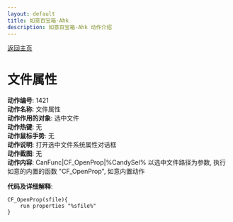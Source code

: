 ```yaml
---
layout: default
title: 如意百宝箱-Ahk
description: 如意百宝箱-Ahk 动作介绍
---
```

<link rel="stylesheet" href="../Actions/css/atom-one-light.min.css">
<script src="../Actions/js/highlight.min.js"></script>
<script>hljs.highlightAll();</script>

[返回主页](../index.md)

# [](#header-2) 文件属性

**动作编号**: 1421  
**动作名称**: 文件属性  
**动作作用的对象**: 选中文件  
**动作热键**: 无  
**动作鼠标手势**: 无  
**动作说明**: 打开选中文件系统属性对话框  
**动作截图**: 无  
**动作内容**: CanFunc|CF_OpenProp|%CandySel% 
以选中文件路径为参数, 执行如意的内置的函数 "CF_OpenProp", 如意内置动作  

**代码及详细解释**:  

```Autohotkey
CF_OpenProp(sfile){
	run properties "%sfile%"
}
```